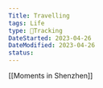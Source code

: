 ```yaml
---
Title: Travelling
tags: Life
type: 💪Tracking
DateStarted: 2023-04-26
DateModified: 2023-04-26
status:
---
```


[[Moments in Shenzhen]]
